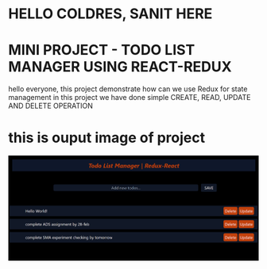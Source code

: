 # HELLO COLDRES, SANIT HERE
# MINI PROJECT - TODO LIST MANAGER USING REACT-REDUX
hello everyone, this project demonstrate how can we use Redux for state management
in this project we have done simple CREATE, READ, UPDATE AND DELETE OPERATION 
# this is ouput image of project 
![alt text](image.png)

<sanit patil>